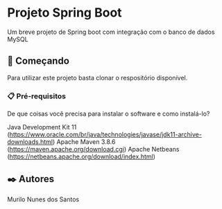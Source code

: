 # Projeto Spring Boot

Um breve projeto de Spring boot com integração com o banco de dados MySQL

## 🚀 Começando

Para utilizar este projeto basta clonar o respositório disponível. 

### 📋 Pré-requisitos

De que coisas você precisa para instalar o software e como instalá-lo?

Java Development Kit 11 (https://www.oracle.com/br/java/technologies/javase/jdk11-archive-downloads.html) 
Apache Maven 3.8.6 (https://maven.apache.org/download.cgi)
Apache Netbeans (https://netbeans.apache.org/download/index.html) 

## ✒️ Autores

Murilo Nunes dos Santos
